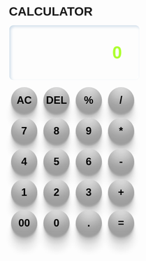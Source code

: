 # CALCULATOR
<!DOCTYPE html>
<html>
<head>
<title>Basic Calculator</title>
<!--internal CSS-->
<style>
    *{
    padding: 0;
    margin: 0;
    box-sizing: border-box;
    font-family: Verdana, Geneva, Tahoma, sans-serif;
    font-weight: bold;
}
#container{
      background: url('https://images.unsplash.com/photo-1503264116251-35a269479413?fit=crop&w=1000&q=80') no-repeat center center fixed;
     background-size: cover;
}

#calculator {
         background: rgba(255, 255, 255, 0.1);
         backdrop-filter: blur(10px);
         box-shadow: rgba(0, 0, 0, 0.19) 0px 10px 20px, rgba(0, 0, 0, 0.23) 0px 6px 6px;
         border-radius: 15px;
         padding: 20px; 
         display: flex;
         flex-direction: column;            
         align-items: center;    
}

#container{
    width: 100%;
    height: 100vh;
    display: flex;
    justify-content: center;
    align-items: center;
}
input{
    width: 300px;
    padding: 40px;
    background: transparent;
    border: 1px solid transparent;
    border-radius: 10px;
    text-align: right;
    margin-bottom: 10px;
    font-size: 40px;
    color: greenyellow;
    box-shadow: rgb(204, 219, 232) 3px 3px 6px 0px inset, rgba(255, 255, 255, 0.5) -3px -3px 6px 1px inset;
}
input::placeholder{
    color: greenyellow;
    font-size: 40px;
}
button {
    background: whitesmoke;
    color: black;
    width: 60px;
    height:60px;
    margin: 5px;
    font-size: 24px;
    border: none;
    border-radius: 50%;
    cursor: pointer;
    box-shadow: rgba(0, 0, 0, 0.17) 0px -23px 25px 0px inset, rgba(0, 0, 0, 0.15) 0px -36px 30px 0px inset, rgba(0, 0, 0, 0.1) 0px -79px 40px 0px inset, rgba(0, 0, 0, 0.06) 0px 2px 1px, rgba(0, 0, 0, 0.09) 0px 4px 2px, rgba(0, 0, 0, 0.09) 0px 8px 4px, rgba(0, 0, 0, 0.09) 0px 16px 8px, rgba(0, 0, 0, 0.09) 0px 32px 16px;
}
button:hover{
    color: black;
    background: gainsboro;
    box-shadow: rgb(204, 219, 232) 3px 5px 6px 0px inset, rgba(255, 255, 255, 0.5) -3px -3px 6px 1px inset;
}
</style>
</head>
<body>

<div id="container">
    <div id="calculator">
        <input id="inputBox" type="text" placeholder="0">
        <div>
            <button class="ac-but" onclick="ac()">AC</button>
            <button class="del-but" onclick="del()">DEL</button>
            <button class="percent-but" onclick="math(event)">%</button>
            <button class="divide-but" onclick="math(event)">/</button>
        </div>
        <div>
            <button onclick="allBut(event)">7</button>
            <button onclick="allBut(event)">8</button>
            <button onclick="allBut(event)">9</button>
            <button class="multiply-but" onclick="math(event)">*</button>
        </div>
        <div>
            <button onclick="allBut(event)">4</button>
            <button onclick="allBut(event)">5</button>
            <button onclick="allBut(event)">6</button>
            <button class="subtract-but" onclick="math(event)">-</button>
        </div>
        <div>
            <button onclick="allBut(event)">1</button>
            <button onclick="allBut(event)">2</button>
            <button onclick="allBut(event)">3</button>
            <button class="add-but" onclick="math(event)">+</button>
        </div>
        <div>
            <button class="dubal0-but" onclick="allBut(event)">00</button>
            <button onclick="allBut(event)">0</button>
            <button class="dot-but" onclick="math(event)">.</button>
            <button class="eqal-but" onclick="eqal()">=</button>
        </div>
    </div>
</div>

<!--JavaScript(Internal)-->
<script>
    let display = document.getElementById(`inputBox`)
let button = ''
let calBut =''
function  ac() {
  display.value = ''
}
function del() {
  display.value = display.value.slice(0,-1);
}
function allBut(event) { 
   button = event.target.innerHTML;
   display.value += button;
}
function math(event) {
  calBut = event.target.innerHTML;
  display.value += calBut;
}
function eqal() {
   let x = display.value;
   x = eval(x);
   display.value = x;
}
</script>
</body>
</html>
